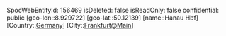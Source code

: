 ﻿---
location: [50.12139,8.929722]
type: Station
tags:
- geo/Station

---
SpocWebEntityId: 156469
isDeleted: false
isReadOnly: false
confidential: public
[geo-lon::8.929722]
[geo-lat::50.12139]
[name::Hanau Hbf]
[Country::[Germany](geo/Continent/Europe/Germany.md)]
[City::[Frankfurt@Main](geo/Continent/Europe/Germany/Hessen/Frankfurt@Main.md)]

